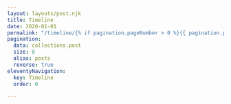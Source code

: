 ```yaml
---
layout: layouts/post.njk
title: Timeline
date: 2020-01-01
permalink: "/timeline/{% if pagination.pageNumber > 0 %}{{ pagination.pageNumber + 1 }}/{% endif %}index.html"
pagination:
  data: collections.post
  size: 8
  alias: posts
  reverse: true
eleventyNavigation:
  key: Timeline
  order: 0

---
```

